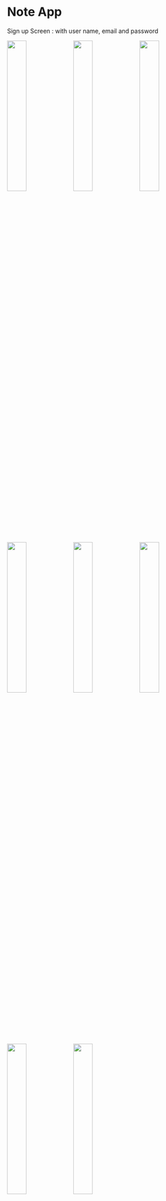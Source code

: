 # Note App
  Sign up Screen : with user name, email and password

 <img src="https://github.com/RaedaHajAli/notes_app/assets/108256100/6f34baa5-1184-4581-8ee7-a57a195d34a4"  width=30% height=30%>

 <img src="https://github.com/RaedaHajAli/notes_app/assets/108256100/f9e0a993-7d9b-4fb1-a02f-c44e1c3b2883" width=30% height=30%>
 
  <img src="https://github.com/RaedaHajAli/notes_app/assets/108256100/7543e0b7-eda7-4afa-a6d2-bba727e7f8a0" width=30% height=30%>
 
   <img src="https://github.com/RaedaHajAli/notes_app/assets/108256100/316e7f49-c33f-4d39-901e-208017170e36" width=30% height=30%>

   <img src="https://github.com/RaedaHajAli/notes_app/assets/108256100/36c784e9-2ef9-44ff-9caf-6ae7596d6be3" width=30% height=30%>

   <img src="https://github.com/RaedaHajAli/notes_app/assets/108256100/fc74ac1b-85e0-434d-89d6-2399b810113f" width=30% height=30%>

   <img src="https://github.com/RaedaHajAli/notes_app/assets/108256100/d12d2862-6588-4ea6-ab58-0e1caa3db2a5" width=30% height=30%>
 
   <img src="https://github.com/RaedaHajAli/notes_app/assets/108256100/fca67e3e-e245-4c72-bed6-21dabb7df859" width=30% height=30%>
